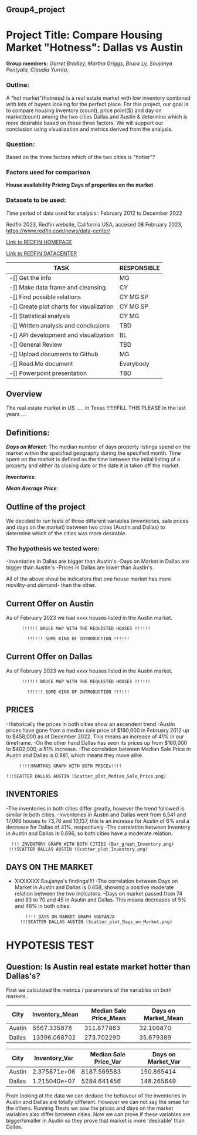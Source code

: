 ## Group4_project

# Project Title: Compare Housing Market "Hotness": Dallas vs Austin

**Group members:**
*Garret Bradley,*
*Martha Griggs,*
*Bruce Ly,*
*Soujanya Pentyala,*
*Claudia Yurrita,*

### Outline:

A “hot market"(hotness) is a real estate market with low inventory combined with lots of buyers looking for the perfect place.
For this project, our goal is to compare housing inventory (count), price point($) and day on market(count) among the two cities Dallas and Austin & determine which is more desirable based on these three factors. We will support our conclusion using visualization and metrics derived from the analysis.

### Question:

Based on the three factors which of the two cities is "hotter"?

### Factors used for comparison

**House availability**
**Pricing**
**Days of properties on the market**

### Datasets to be used:

Time period of data used for analysis :  February 2012 to December 2022

Redfin 2023, Redfin website, California USA, accesed 08 February 2023, <https://www.redfin.com/news/data-center/> 

[Link to REDFIN HOMEPAGE](https://www.redfin.com)

[Link to REDFIN DATACENTER](https://www.redfin.com/news/data-center/)



|TASK |RESPONSIBLE|
------|------|
| -[] Get the info                          | MG|
| -[] Make data frame and cleansing         | CY|
| -[] Find possible relations               | CY MG SP|
| -[] Create plot charts for visualization  | CY MG SP|
| -[] Statistical analysis                  | CY MG|
| -[] Written analysis and conclusions      | TBD|
| -[] API development and visualization     | BL|
| -[] General Review                        | TBD|
| -[] Upload documents to Github            | MG|
| -[] Read.Me document                      |Everybody|
| -[] Powerpoint presentation               | TBD| 

## Overview

The real estate market in US ..... in Texas !!!!!!!FILL THIS PLEASE
In the last years ....


## Definitions:

***Days on Market***: The median number of days property listings spend on the market within the specified geography during the specified month. Time spent on the market is defined as the time between the initial listing of a property and either its closing date or the date it is taken off the market.

***Inventories***:

***Mean Average Price***:

## Outline of the project

We decided to run tests of three different variables (inventories, sale prices and days on the market) between  two cities (Austin and Dallas) to determine which of the cities was more desirable. 

### The hypothesis we tested were:

-Inventories in Dallas are bigger than Austin's
-Days on Market in Dallas are bigger than Austin's
-Prices in Dallas are lower than Austin's

All of the above shoul be indicators that one house market has more movility-and demand- than the other.

## Current Offer on Austin

As of February 2023  we had xxxx houses listed in the Austin market.

          !!!!!! BRUCE MAP WITH THE REQUESTED HOUSES !!!!!!

            !!!!!! SOME KIND OF INTRODUCTION !!!!!!

## Current Offer on Dallas

As of  February 2023  we had xxxx houses listed in the Austin market.

          !!!!!! BRUCE MAP WITH THE REQUESTED HOUSES !!!!!!

            !!!!!! SOME KIND OF INTRODUCTION !!!!!!




## PRICES

-Historically the prices in both cities show an ascendent trend
-Austin prices have gone from a median sale price of $190,000 in February 2012 up to  $458,000 as of December 2022. This means an increase of 41% in our timeframe.
-On the other hand Dallas has seen its prices up from $160,000 to $402,000, a 51% increase. 
-The correlation between Median Sale Price in Austin and Dallas is 0.981, which means they move alike.



         !!!!!MARTHAS GRAPH WITH BOTH PRICEs!!!!

    !!!SCATTER DALLAS AUSTIN (Scatter_plot_Median_Sale_Price.png)

## INVENTORIES

-The inventories in both cities differ greatly, however the trend followed is similar in both cities.
-Inventories in Austin and Dallas went from 6,541 and 17,066 houses to 73,76 and 10,137, this is an increase for Austin of 6% and a decrease for Dallas of 41%, respectively
-The correlation between Inventory in Austin and Dallas is 0.696, so both cities have a moderate relation.

      !!! INVENTORY GRAPH WITH BOTH CITIES (Bar_graph_Inventory.png)
     !!!SCATTER DALLAS AUSTIN (Scatter_plot_Inventory.png)

## DAYS ON THE MARKET
- XXXXXXX     Soujanya's findings!!!!
-The correlation between Days on Market in Austin and Dallas  is 0.658, showing a positive moderate relation between the two indicators.
-Days on market passed from 74 and 83 to 70 and 45 in Asutin and Dallas. This means decreases of 5% and 46% in both cities. 

          !!!! DAYS ON MARKET GRAPH SOUYANJA
        !!!SCATTER DALLAS AUSTIN (Scatter_plot_Days_on_Market.png)


# HYPOTESIS TEST

## Question: Is Austin real estate market hotter than Dallas's?

First we calculated the metrics / parameters  of the variables on both markets. 

|City|Inventory_Mean|Median Sale Price_Mean| Days on Market_Mean|
|---|----|---|---|
|Austin|     6567.335878|              311.877863|            32.106870|
|Dallas|    13396.068702|              273.702290|            35.679389| 

|City|Inventory_Var|  Median Sale Price_Var|  Days on Market_Var|
---|----|---|---|
Austin|   2.375871e+06|           8187.569583|          150.865414|
Dallas|   1.215040e+07|            5284.641456|          148.265649|


From looking at the data we can deduce the behavour of the inventories in Austin and Dallas are totally different. However we can not say the smae for the others. Running Ttests we saw the prices and days on the market variables also differ  between cities. Now we can prove if these variables are bigger/smaller in Asutin so they prove that market is more 'desirable' than Dallas.    








